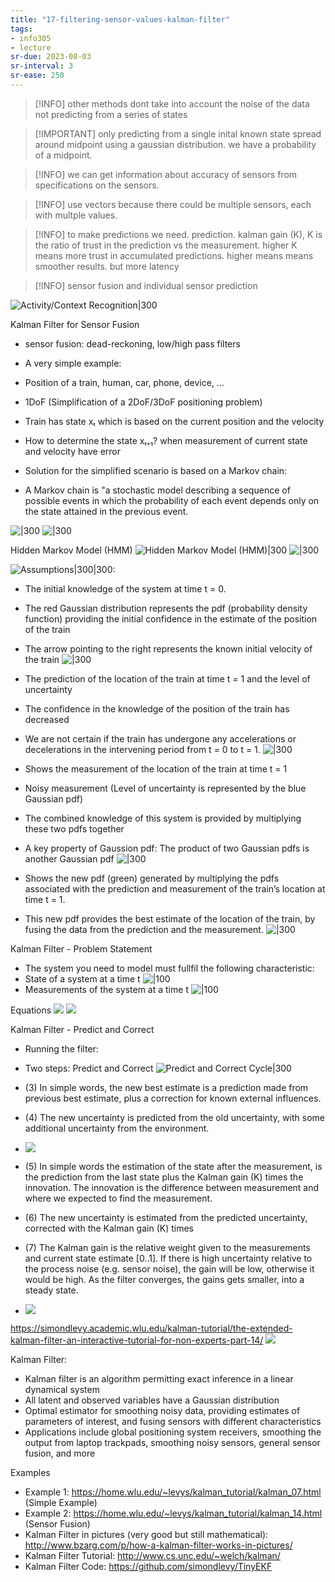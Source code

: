 ```yaml
---
title: "17-filtering-sensor-values-kalman-filter"
tags: 
- info305
- lecture
sr-due: 2023-08-03
sr-interval: 3
sr-ease: 250
---
```




> [!INFO] other methods dont take into account the noise of the data
> not predicting from a series of states

> [!IMPORTANT] only predicting from a single inital known state
> spread around midpoint using a gaussian distribution. 
> we have a probability of a midpoint.

> [!INFO] we can get information about accuracy of sensors from specifications on the sensors.

> [!INFO] use vectors because there could be multiple sensors, each with multple values.

> [!INFO] to make predictions we need. prediction. kalman gain (K), 
> K is the ratio of trust in the prediction vs the measurement. higher K means more trust in accumulated predictions. higher means means smoother results. but more latency


> [!INFO] sensor fusion and individual sensor prediction

![Activity/Context Recognition|300](https://i.imgur.com/MUdRlDa.png)


Kalman Filter for Sensor Fusion
- sensor fusion: dead-reckoning, low/high pass filters

- A very simple example: 
- Position of a train, human, car, phone, device, … 
- 1DoF (Simplification of a 2DoF/3DoF positioning problem)
- Train has state xₜ which is based on the current position and the velocity
- How to determine the state xₜ₊₁? when measurement of current state and velocity have error

- Solution for the simplified scenario is based on a Markov chain: 
- A Markov chain is "a stochastic model describing a sequence of possible events in which the probability of each event depends only on the state attained in the previous event.

![|300](https://i.imgur.com/1jh2FS3.png)
![|300](https://i.imgur.com/FYgsOdy.png)

Hidden Markov Model (HMM)
![Hidden Markov Model (HMM)|300](https://i.imgur.com/U6LZrU9.png)
![|300](https://i.imgur.com/sSLxx7Y.png)

![Assumptions|300|300:](https://i.imgur.com/eh1Cmho.png)


- The initial knowledge of the system at time t = 0. 
- The red Gaussian distribution represents the pdf (probability density function) providing the initial confidence in the estimate of the position of the train 
- The arrow pointing to the right represents the known initial velocity of the train
![|300](https://i.imgur.com/PXsPt8a.png)

- The prediction of the location of the train at time t = 1 and the level of uncertainty 
- The confidence in the knowledge of the position of the train has decreased 
- We are not certain if the train has undergone any accelerations or decelerations in the intervening period from t = 0 to t = 1.
![|300](https://i.imgur.com/yyvoSB1.png)

- Shows the measurement of the location of the train at time t = 1 
- Noisy measurement (Level of uncertainty is represented by the blue Gaussian pdf) 
- The combined knowledge of this system is provided by multiplying these two pdfs together 
- A key property of Gaussion pdf: The product of two Gaussian pdfs is another Gaussian pdf
![|300](https://i.imgur.com/Pt7k4BT.png)

- Shows the new pdf (green) generated by multiplying the pdfs associated with the prediction and measurement of the train’s location at time t = 1. 
- This new pdf provides the best estimate of the location of the train, by fusing the data from the prediction and the measurement.
![|300](https://i.imgur.com/y2pQFRe.png)

Kalman Filter - Problem Statement
- The system you need to model must fullfil the following characteristic: 
- State of a system at a time t
![|100](https://i.imgur.com/a0zmW60.png)
- Measurements of the system at a time t
![|100](https://i.imgur.com/V2OByEE.png)

Equations
![](https://i.imgur.com/6qQmuu6.png)
![](https://i.imgur.com/g8dbV4I.png)

Kalman Filter - Predict and Correct
- Running the filter: 
- Two steps: Predict and Correct
![Predict and Correct Cycle|300](https://i.imgur.com/KrCVMab.png)

- (3) In simple words, the new best estimate is a prediction made from previous best estimate, plus a correction for known external influences. 
- (4) The new uncertainty is predicted from the old uncertainty, with some additional uncertainty from the environment.
- ![](https://i.imgur.com/CHEzMAG.png)

- (5) In simple words the estimation of the state after the measurement, is the prediction from the last state plus the Kalman gain (K) times the innovation. The innovation is the difference between measurement and where we expected to find the measurement.
- (6) The new uncertainty is estimated from the predicted uncertainty, corrected with the Kalman gain (K) times
- (7) The Kalman gain is the relative weight given to the measurements and current state estimate [0..1]. If there is high uncertainty relative to the process noise (e.g. sensor noise), the gain will be low, otherwise it would be high. As the filter converges, the gains gets smaller, into a steady state.
- ![](https://i.imgur.com/Ksg5QAL.png)

https://simondlevy.academic.wlu.edu/kalman-tutorial/the-extended-kalman-filter-an-interactive-tutorial-for-non-experts-part-14/
![](https://i.imgur.com/CKKOyQR.png)


Kalman Filter: 
- Kalman filter is an algorithm permitting exact inference in a linear dynamical system 
- All latent and observed variables have a Gaussian distribution 
- Optimal estimator for smoothing noisy data, providing estimates of parameters of interest, and fusing sensors with different characteristics 
- Applications include global positioning system receivers, smoothing the output from laptop trackpads, smoothing noisy sensors, general sensor fusion, and more

Examples
- Example 1: https://home.wlu.edu/~levys/kalman_tutorial/kalman_07.html (Simple Example) 
- Example 2: https://home.wlu.edu/~levys/kalman_tutorial/kalman_14.html (Sensor Fusion) 
- Kalman Filter in pictures (very good but still mathematical): http://www.bzarg.com/p/how-a-kalman-filter-works-in-pictures/ 
- Kalman Filter Tutorial: http://www.cs.unc.edu/~welch/kalman/ 
- Kalman Filter Code: https://github.com/simondlevy/TinyEKF